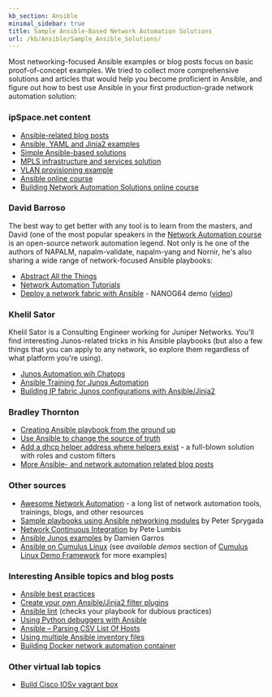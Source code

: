 ```yaml
---
kb_section: Ansible
minimal_sidebar: true
title: Sample Ansible-Based Network Automation Solutions
url: /kb/Ansible/Sample_Ansible_Solutions/
---
```

Most networking-focused Ansible examples or blog posts focus on basic proof-of-concept examples. We tried to collect more comprehensive solutions and articles that would help you become proficient in Ansible, and figure out how to best use Ansible in your first production-grade network automation solution:

### ipSpace.net content

- [Ansible-related blog posts](https://blog.ipspace.net/search/label/Ansible)
- [Ansible, YAML and Jinja2 examples](https://github.com/ipspace/NetOpsWorkshop/)
- [Simple Ansible-based solutions](https://github.com/ipspace/ansible-examples)
- [MPLS infrastructure and services solution](https://github.com/ipspace/MPLS-infrastructure)
- [VLAN provisioning example](https://github.com/ipspace/VLAN-service)
- [Ansible online course](https://www.ipspace.net/Ansible_for_Networking_Engineers)
- [Building Network Automation Solutions online course](https://www.ipspace.net/Building_Network_Automation_Solutions)

### David Barroso

The best way to get better with any tool is to learn from the masters, and David (one of the most popular speakers in the [Network Automation course](https://www.ipspace.net/Building_Network_Automation_Solutions) is an open-source network automation legend. Not only is he one of the authors of NAPALM, napalm-validate, napalm-yang and Nornir, he's also sharing a wide range of network-focused Ansible playbooks:

-   [Abstract All the Things](https://github.com/dravetech/preso_abstract_all_the_things)
-   [Network Automation Tutorials](https://github.com/dravetech/network-tutorials)
-   [Deploy a network fabric with Ansible](https://github.com/dbarrosop/ansible_demo) - NANOG64 demo ([video](https://www.youtube.com/watch?v=93q-dHC0u0I))

### Khelil Sator

Khelil Sator is a Consulting Engineer working for Juniper Networks. You'll find interesting Junos-related tricks in his Ansible playbooks (but also a few things that you can apply to any network, so explore them regardless of what platform you're using).

-   [Junos Automation wih Chatops](https://github.com/ksator/junos-automation-with-chatops)
-   [Ansible Training for Junos Automation](https://github.com/ksator/ansible-training-for-junos-automation)
-   [Building IP fabric Junos configurations with Ansible/Jinja2](https://github.com/ksator/ansible-junos-ZTP-ip-fabric)

### Bradley Thornton

-   [Creating Ansible playbook from the ground up](https://cidrblock.github.io/ansible-playbook-from-the-ground-up.html)
-   [Use Ansible to change the source of truth](https://cidrblock.github.io/ansible_sot.html)
-   [Add a dhcp helper address where helpers exist](https://cidrblock.github.io/An%20ansible%20playbook%20showing%20some%20tips%20and%20tricks..html) - a full-blown solution with roles and custom filters
-   [More Ansible- and network automation related blog posts](https://cidrblock.github.io/)

### Other sources

-   [Awesome Network Automation](https://github.com/networktocode/awesome-network-automation/blob/master/README.md) - a long list of network automation tools, trainings, blogs, and other resources
-   [Sample playbooks using Ansible networking modules](https://github.com/privateip/Ansible-Webinar-Mar2016) by Peter Sprygada
-   [Network Continuous Integration](https://gitlab.com/plumbis/interop-2016) by Pete Lumbis
-   [Ansible Junos examples](https://github.com/JNPRAutomate/ansible-junos-examples) by Damien Garros
-   [Ansible on Cumulus Linux](https://github.com/CumulusNetworks/cldemo-automation-ansible) (see *available demos* section of [Cumulus Linux Demo Framework](https://github.com/CumulusNetworks/cldemo-vagrant) for more examples)

### Interesting Ansible topics and blog posts

-   [Ansible best practices](https://www.ansible.com/ansible-best-practices)
-   [Create your own Ansible/Jinja2 filter plugins](http://www.dasblinkenlichten.com/creating-ansible-filter-plugins/)
-   [Ansible lint](https://github.com/willthames/ansible-lint) (checks your playbook for dubious practices)
-   [Using Python debuggers with Ansible](http://michaeldehaan.net/post/35403909347/tips-on-using-debuggers-with-ansible)
-   [Ansible – Parsing CSV List Of Hosts](http://everythingshouldbevirtual.com/ansible-parsing-csv-list-hosts-ip-hostnames-mac)
-   [Using multiple Ansible inventory files](http://allandenot.com/devops/2015/01/16/ansible-with-multiple-inventory-files.html)
-   [Building Docker network automation container](https://packetpushers.net/building-a-docker-network-automation-container/)

### Other virtual lab topics

-   [Build Cisco IOSv vagrant box](http://binarynature.blogspot.si/2016/04/cisco-iosv-vagrant-box-for-vmware-fusion.html)
